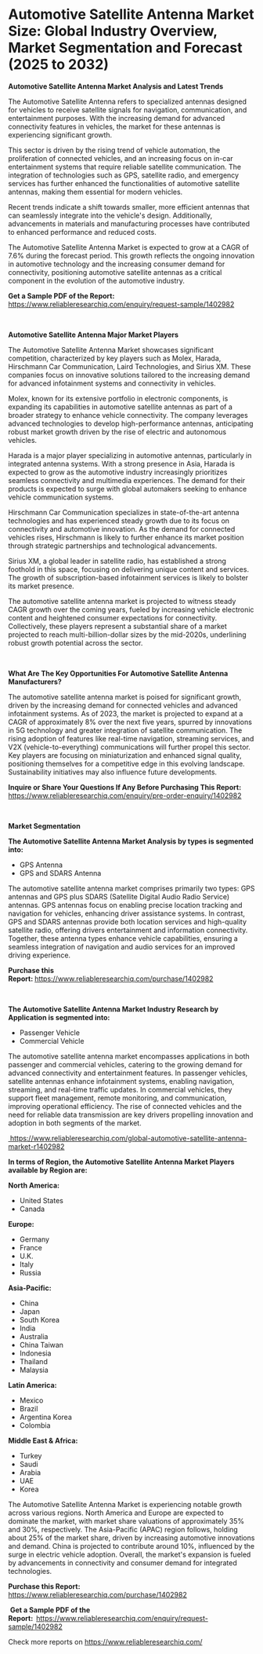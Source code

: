 <p><h1>Automotive Satellite Antenna Market Size: Global Industry Overview, Market Segmentation and Forecast (2025 to 2032)</h1></p><p><strong>Automotive Satellite Antenna Market Analysis and Latest Trends</strong></p>
<p><p>The Automotive Satellite Antenna refers to specialized antennas designed for vehicles to receive satellite signals for navigation, communication, and entertainment purposes. With the increasing demand for advanced connectivity features in vehicles, the market for these antennas is experiencing significant growth. </p><p>This sector is driven by the rising trend of vehicle automation, the proliferation of connected vehicles, and an increasing focus on in-car entertainment systems that require reliable satellite communication. The integration of technologies such as GPS, satellite radio, and emergency services has further enhanced the functionalities of automotive satellite antennas, making them essential for modern vehicles.</p><p>Recent trends indicate a shift towards smaller, more efficient antennas that can seamlessly integrate into the vehicle's design. Additionally, advancements in materials and manufacturing processes have contributed to enhanced performance and reduced costs. </p><p>The Automotive Satellite Antenna Market is expected to grow at a CAGR of 7.6% during the forecast period. This growth reflects the ongoing innovation in automotive technology and the increasing consumer demand for connectivity, positioning automotive satellite antennas as a critical component in the evolution of the automotive industry.</p></p>
<p><strong>Get a Sample PDF of the Report:&nbsp;</strong> <a href="https://www.reliableresearchiq.com/enquiry/request-sample/1402982?utm_campaign=3441&utm_medium=2&utm_source=Github&utm_content=ia&utm_term=28032025&utm_id=automotive-satellite-antenna">https://www.reliableresearchiq.com/enquiry/request-sample/1402982</a></p>
<p>&nbsp;</p>
<p><strong>Automotive Satellite Antenna Major Market Players</strong></p>
<p><p>The Automotive Satellite Antenna Market showcases significant competition, characterized by key players such as Molex, Harada, Hirschmann Car Communication, Laird Technologies, and Sirius XM. These companies focus on innovative solutions tailored to the increasing demand for advanced infotainment systems and connectivity in vehicles.</p><p>Molex, known for its extensive portfolio in electronic components, is expanding its capabilities in automotive satellite antennas as part of a broader strategy to enhance vehicle connectivity. The company leverages advanced technologies to develop high-performance antennas, anticipating robust market growth driven by the rise of electric and autonomous vehicles.</p><p>Harada is a major player specializing in automotive antennas, particularly in integrated antenna systems. With a strong presence in Asia, Harada is expected to grow as the automotive industry increasingly prioritizes seamless connectivity and multimedia experiences. The demand for their products is expected to surge with global automakers seeking to enhance vehicle communication systems.</p><p>Hirschmann Car Communication specializes in state-of-the-art antenna technologies and has experienced steady growth due to its focus on connectivity and automotive innovation. As the demand for connected vehicles rises, Hirschmann is likely to further enhance its market position through strategic partnerships and technological advancements.</p><p>Sirius XM, a global leader in satellite radio, has established a strong foothold in this space, focusing on delivering unique content and services. The growth of subscription-based infotainment services is likely to bolster its market presence.</p><p>The automotive satellite antenna market is projected to witness steady CAGR growth over the coming years, fueled by increasing vehicle electronic content and heightened consumer expectations for connectivity. Collectively, these players represent a substantial share of a market projected to reach multi-billion-dollar sizes by the mid-2020s, underlining robust growth potential across the sector.</p></p>
<p>&nbsp;</p>
<p><strong>What Are The Key Opportunities For Automotive Satellite Antenna Manufacturers?</strong></p>
<p><p>The automotive satellite antenna market is poised for significant growth, driven by the increasing demand for connected vehicles and advanced infotainment systems. As of 2023, the market is projected to expand at a CAGR of approximately 8% over the next five years, spurred by innovations in 5G technology and greater integration of satellite communication. The rising adoption of features like real-time navigation, streaming services, and V2X (vehicle-to-everything) communications will further propel this sector. Key players are focusing on miniaturization and enhanced signal quality, positioning themselves for a competitive edge in this evolving landscape. Sustainability initiatives may also influence future developments.</p></p>
<p><strong>Inquire or Share Your Questions If Any Before Purchasing This Report:</strong> <a href="https://www.reliableresearchiq.com/enquiry/pre-order-enquiry/1402982?utm_campaign=3441&utm_medium=2&utm_source=Github&utm_content=ia&utm_term=28032025&utm_id=automotive-satellite-antenna">https://www.reliableresearchiq.com/enquiry/pre-order-enquiry/1402982</a></p>
<p>&nbsp;</p>
<p><strong>Market Segmentation</strong></p>
<p><strong>The Automotive Satellite Antenna Market Analysis by types is segmented into:</strong></p>
<p><ul><li>GPS Antenna</li><li>GPS and SDARS Antenna</li></ul></p>
<p><p>The automotive satellite antenna market comprises primarily two types: GPS antennas and GPS plus SDARS (Satellite Digital Audio Radio Service) antennas. GPS antennas focus on enabling precise location tracking and navigation for vehicles, enhancing driver assistance systems. In contrast, GPS and SDARS antennas provide both location services and high-quality satellite radio, offering drivers entertainment and information connectivity. Together, these antenna types enhance vehicle capabilities, ensuring a seamless integration of navigation and audio services for an improved driving experience.</p></p>
<p><strong>Purchase this Report:&nbsp;</strong><a href="https://www.reliableresearchiq.com/purchase/1402982?utm_campaign=3441&utm_medium=2&utm_source=Github&utm_content=ia&utm_term=28032025&utm_id=automotive-satellite-antenna">https://www.reliableresearchiq.com/purchase/1402982</a></p>
<p>&nbsp;</p>
<p><strong>The Automotive Satellite Antenna Market Industry Research by Application is segmented into:</strong></p>
<p><ul><li>Passenger Vehicle</li><li>Commercial Vehicle</li></ul></p>
<p><p>The automotive satellite antenna market encompasses applications in both passenger and commercial vehicles, catering to the growing demand for advanced connectivity and entertainment features. In passenger vehicles, satellite antennas enhance infotainment systems, enabling navigation, streaming, and real-time traffic updates. In commercial vehicles, they support fleet management, remote monitoring, and communication, improving operational efficiency. The rise of connected vehicles and the need for reliable data transmission are key drivers propelling innovation and adoption in both segments of the market.</p></p>
<p><a href="https://www.reliableresearchiq.com/global-automotive-satellite-antenna-market-r1402982?utm_campaign=3441&utm_medium=2&utm_source=Github&utm_content=ia&utm_term=28032025&utm_id=automotive-satellite-antenna">&nbsp;https://www.reliableresearchiq.com/global-automotive-satellite-antenna-market-r1402982</a></p>
<p><strong>In terms of Region, the Automotive Satellite Antenna Market Players available by Region are:</strong></p>
<p>
    <p> <strong> North America: </strong>
        <ul>
            <li>United States</li>
            <li>Canada</li>
        </ul>
        </p> 
    <p> <strong> Europe: </strong>
        <ul>
            <li>Germany</li>
            <li>France</li>
            <li>U.K.</li>
            <li>Italy</li>
            <li>Russia</li>
        </ul>
        </p> 
    <p> <strong> Asia-Pacific: </strong>
        <ul>
            <li>China</li>
            <li>Japan</li>
            <li>South Korea</li>
            <li>India</li>
            <li>Australia</li>
            <li>China Taiwan</li>
            <li>Indonesia</li>
            <li>Thailand</li>
            <li>Malaysia</li>
        </ul>
        </p> 
    <p> <strong> Latin America: </strong>
        <ul>
            <li>Mexico</li>
            <li>Brazil</li>
            <li>Argentina Korea</li>
            <li>Colombia</li>
        </ul>
        </p> 
    <p> <strong> Middle East & Africa: </strong>
        <ul>
            <li>Turkey</li>
            <li>Saudi</li>
            <li>Arabia</li>
            <li>UAE</li>
            <li>Korea</li>
        </ul>
    </p>
    </p>
<p><p>The Automotive Satellite Antenna Market is experiencing notable growth across various regions. North America and Europe are expected to dominate the market, with market share valuations of approximately 35% and 30%, respectively. The Asia-Pacific (APAC) region follows, holding about 25% of the market share, driven by increasing automotive innovations and demand. China is projected to contribute around 10%, influenced by the surge in electric vehicle adoption. Overall, the market's expansion is fueled by advancements in connectivity and consumer demand for integrated technologies.</p></p>
<p><strong>Purchase this Report: </strong><a href="https://www.reliableresearchiq.com/purchase/1402982?utm_campaign=3441&utm_medium=2&utm_source=Github&utm_content=ia&utm_term=28032025&utm_id=automotive-satellite-antenna">https://www.reliableresearchiq.com/purchase/1402982</a></p>
<p>&nbsp;<strong>Get a Sample PDF of the Report:&nbsp;&nbsp;</strong><a href="https://www.reliableresearchiq.com/enquiry/request-sample/1402982?utm_campaign=3441&utm_medium=2&utm_source=Github&utm_content=ia&utm_term=28032025&utm_id=automotive-satellite-antenna">https://www.reliableresearchiq.com/enquiry/request-sample/1402982</a></p>
<p><strong></strong></p>
<p>Check more reports on <a href="https://www.reliableresearchiq.com/?utm_campaign=3441&utm_medium=2&utm_source=Github&utm_content=ia&utm_term=28032025&utm_id=automotive-satellite-antenna">https://www.reliableresearchiq.com/</a></p>